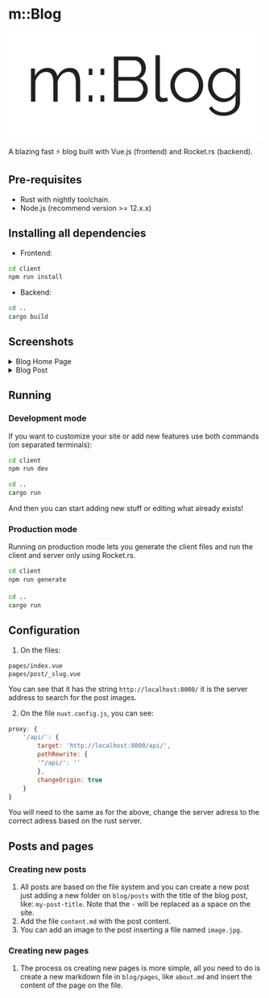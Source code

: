# m::Blog

![logo.png](logo.png)

A blazing fast ⚡ blog built with Vue.js (frontend) and Rocket.rs (backend).

## Pre-requisites
- Rust with nightly toolchain.
- Node.js (recommend version >= 12.x.x)

## Installing all dependencies
- Frontend:
```sh
cd client
npm run install
```

- Backend:
```sh
cd ..
cargo build
```

## Screenshots
<details>
<summary>Blog Home Page</summary>
<img src="sc1.png" />
</details>
<details>
<summary>Blog Post</summary>
<img src="sc2.png" />
</details>

## Running

### Development mode
If you want to customize your site or add new features use both commands (on separated terminals):
```sh
cd client
npm run dev
```
```sh
cd ..
cargo run
```
And then you can start adding new stuff or editing what already exists!

### Production mode
Running on production mode lets you generate the client files and run the client and server only using Rocket.rs.
```sh
cd client
npm run generate

cd ..
cargo run
```

## Configuration
1. On the files:
```
pages/index.vue
pages/post/_slug.vue
```

You can see that it has the string `http://localhost:8000/` it is the server address to search for the post images.

2. On the file `nuxt.config.js`, you can see:
```javascript
proxy: {
    '/api/': {
        target: 'http://localhost:8000/api/',
        pathRewrite: {
        '^/api/': ''
        },
        changeOrigin: true
    }
}
```
You will need to the same as for the above, change the server adress to the correct adress based on the rust server.

## Posts and pages
### Creating new posts
1. All posts are based on the file system and you can create a new post just adding a new folder on `blog/posts` with the title of the blog post, like: `my-post-title`. Note that the `-` will be replaced as a space on the site.
2. Add the file `content.md` with the post content.
3. You can add an image to the post inserting a file named `image.jpg`.


### Creating new pages
1. The process os creating new pages is more simple, all you need to do is create a new markdown file in `blog/pages`, like `about.md` and insert the content of the page on the file.